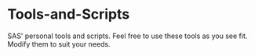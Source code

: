 # Tools-and-Scripts
 SAS' personal tools and scripts.
 Feel free to use these tools as you see fit.
 Modify them to suit your needs.
 